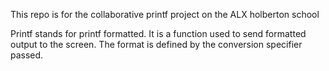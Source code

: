 This repo is for the collaborative printf project on the ALX holberton school

Printf stands for printf formatted. It is a function used to send formatted output to the screen. The format is defined by the conversion specifier passed.
